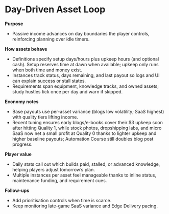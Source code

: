 # Day-Driven Asset Loop

**Purpose**
- Passive income advances on day boundaries the player controls, reinforcing planning over idle timers.

**How assets behave**
- Definitions specify setup days/hours plus upkeep hours (and optional cash). Setup reserves time at dawn when available; upkeep only runs when both time and money exist.
- Instances track status, days remaining, and last payout so logs and UI can explain success or stall states.
- Requirements span equipment, knowledge tracks, and owned assets; study hustles tick once per day and warn if skipped.

**Economy notes**
- Base payouts use per-asset variance (blogs low volatility; SaaS highest) with quality tiers lifting income.
- Recent tuning ensures early blogs/e-books cover their $3 upkeep soon after hitting Quality 1, while stock photos, dropshipping labs, and micro SaaS now net a small profit at Quality 0 thanks to lighter upkeep and higher baseline payouts; Automation Course still doubles blog post progress.

**Player value**
- Daily stats call out which builds paid, stalled, or advanced knowledge, helping players adjust tomorrow’s plan.
- Multiple instances per asset feel manageable thanks to inline status, maintenance funding, and requirement cues.

**Follow-ups**
- Add prioritisation controls when time is scarce.
- Keep monitoring late-game SaaS variance and Edge Delivery pacing.
